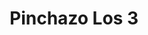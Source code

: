 ---
title: "Pinchazo Los 3"
url: /quetzaltenango/pinchazo-los-3-calle-rodolfo-robles/
shop: Reifen
---